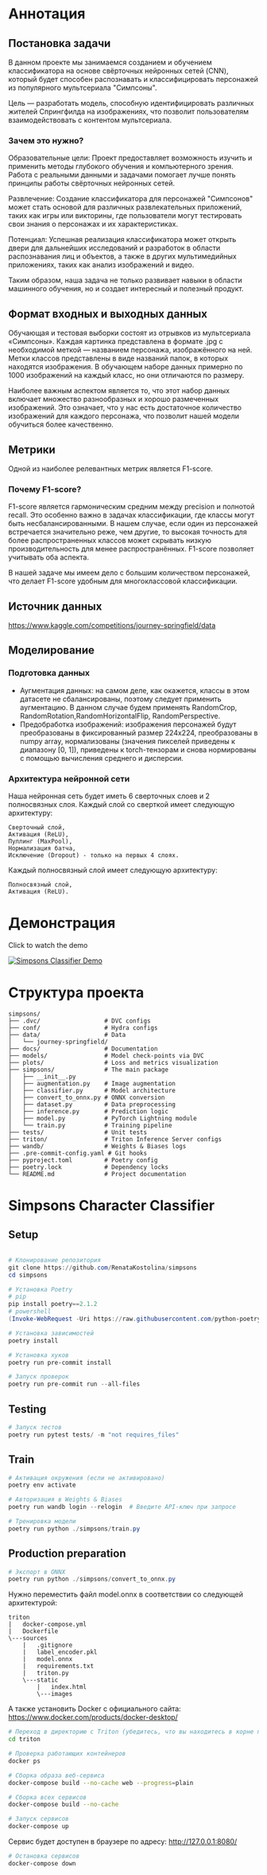 # Аннотация

## Постановка задачи

В данном проекте мы занимаемся созданием и обучением классификатора на основе
свёрточных нейронных сетей (CNN), который будет способен распознавать и
классифицировать персонажей из популярного мультсериала "Симпсоны".

Цель — разработать модель, способную идентифицировать различных жителей
Спрингфилда на изображениях, что позволит пользователям взаимодействовать с
контентом мультсериала.

### Зачем это нужно?

Образовательные цели: Проект предоставляет возможность изучить и применить
методы глубокого обучения и компьютерного зрения. Работа с реальными данными и
задачами помогает лучше понять принципы работы свёрточных нейронных сетей.

Развлечение: Создание классификатора для персонажей "Симпсонов" может стать
основой для различных развлекательных приложений, таких как игры или викторины,
где пользователи могут тестировать свои знания о персонажах и их
характеристиках.

Потенциал: Успешная реализация классификатора может открыть двери для дальнейших
исследований и разработок в области распознавания лиц и объектов, а также в
других мультимедийных приложениях, таких как анализ изображений и видео.

Таким образом, наша задача не только развивает навыки в области машинного
обучения, но и создает интересный и полезный продукт.

## Формат входных и выходных данных

Обучающая и тестовая выборки состоят из отрывков из мультсериала «Симпсоны».
Каждая картинка представлена в формате .jpg с необходимой меткой — названием
персонажа, изображённого на ней. Метки классов представлены в виде названий
папок, в которых находятся изображения. В обучающем наборе данных примерно по
1000 изображений на каждый класс, но они отличаются по размеру.

Наиболее важным аспектом является то, что этот набор данных включает множество
разнообразных и хорошо размеченных изображений. Это означает, что у нас есть
достаточное количество изображений для каждого персонажа, что позволит нашей
модели обучиться более качественно.

## Метрики

Одной из наиболее релевантных метрик является F1-score.

### Почему F1-score?

F1-score является гармоническим средним между precision и полнотой recall. Это
особенно важно в задачах классификации, где классы могут быть
несбалансированными. В нашем случае, если один из персонажей встречается
значительно реже, чем другие, то высокая точность для более распространенных
классов может скрывать низкую производительность для менее распространённых.
F1-score позволяет учитывать оба аспекта.

В нашей задаче мы имеем дело с большим количеством персонажей, что делает
F1-score удобным для многоклассовой классификации.

## Источник данных

https://www.kaggle.com/competitions/journey-springfield/data

## Моделирование

### Подготовка данных

- Аугментация данных: на самом деле, как окажется, классы в этом датасете не
  сбалансированы, поэтому следует применить аугментацию. В данном случае будем
  применять RandomCrop, RandomRotation,RandomHorizontalFlip, RandomPerspective.
- Предобработка изображений: изображения персонажей будут преобразованы в
  фиксированный размер 224x224, преобразованы в numpy array, нормализованы
  (значения пикселей приведены к диапазону [0, 1]), приведены к torch-тензорам и
  снова нормированы с помощью вычисления среднего и дисперсии.

### Архитектура нейронной сети

Наша нейронная сеть будет иметь 6 сверточных слоев и 2 полносвязных слоя. Каждый
слой со сверткой имеет следующую архитектуру:

```
Сверточный слой,
Активация (ReLU),
Пуллинг (MaxPool),
Нормализация батча,
Исключение (Dropout) - только на первых 4 слоях.
```

Каждый полносвязный слой имеет следующую архитектуру:

```
Полносвязный слой,
Активация (ReLU).
```

# Демонстрация

Click to watch the demo

[![Simpsons Classifier Demo](https://img.youtube.com/vi/Oah91n-3b2A/hqdefault.jpg)](https://youtu.be/Oah91n-3b2A)

# Структура проекта

```
simpsons/
├── .dvc/                  # DVC configs
├── conf/                  # Hydra configs
├── data/                  # Data
│   └── journey-springfield/
├── docs/                  # Documentation
├── models/                # Model check-points via DVC
├── plots/                 # Loss and metrics visualization
├── simpsons/              # The main package
│   ├── __init__.py
│   ├── augmentation.py    # Image augmentation
│   ├── classifier.py      # Model architecture
│   ├── convert_to_onnx.py # ONNX conversion
│   ├── dataset.py         # Data preprocessing
│   ├── inference.py       # Prediction logic
│   ├── model.py           # PyTorch Lightning module
│   └── train.py           # Training pipeline
├── tests/                 # Unit tests
├── triton/                # Triton Inference Server configs
├── wandb/                 # Weights & Biases logs
├── .pre-commit-config.yaml # Git hooks
├── pyproject.toml         # Poetry config
├── poetry.lock            # Dependency locks
└── README.md              # Project documentation
```

# Simpsons Character Classifier

## Setup

```powershell

# Клонирование репозитория
git clone https://github.com/RenataKostolina/simpsons
cd simpsons

# Установка Poetry
# pip
pip install poetry==2.1.2
# powershell
(Invoke-WebRequest -Uri https://raw.githubusercontent.com/python-poetry/poetry/master/get-poetry.py -UseBasicParsing).Content | python -

# Установка зависимостей
poetry install

# Установка хуков
poetry run pre-commit install

# Запуск проверок
poetry run pre-commit run --all-files

```

## Testing

```powershell
# Запуск тестов
poetry run pytest tests/ -m "not requires_files"

```

## Train

```powershell
# Активация окружения (если не активировано)
poetry env activate

# Авторизация в Weights & Biases
poetry run wandb login --relogin  # Введите API-ключ при запросе

# Тренировка модели
poetry run python ./simpsons/train.py
```

## Production preparation

```powershell
# Экспорт в ONNX
poetry run python ./simpsons/convert_to_onnx.py
```

Нужно переместить файл model.onnx в соответствии со следующей архитектурой:

```
triton
|   docker-compose.yml
|   Dockerfile
\---sources
    |   .gitignore
    |   label_encoder.pkl
    |   model.onnx
    |   requirements.txt
    |   triton.py
    \---static
        |   index.html
        \---images
```

А также установить Docker с официального сайта:
https://www.docker.com/products/docker-desktop/

```bash
# Переход в директорию с Triton (убедитесь, что вы находитесь в корне проекта перед выполнением этой команды)
cd triton

# Проверка работающих контейнеров
docker ps

# Сборка образа веб-сервиса
docker-compose build --no-cache web --progress=plain

# Сборка всех сервисов
docker-compose build --no-cache

# Запуск сервисов
docker-compose up
```

Сервис будет доступен в браузере по адресу: http://127.0.0.1:8080/

```bash
# Остановка сервисов
docker-compose down
```
